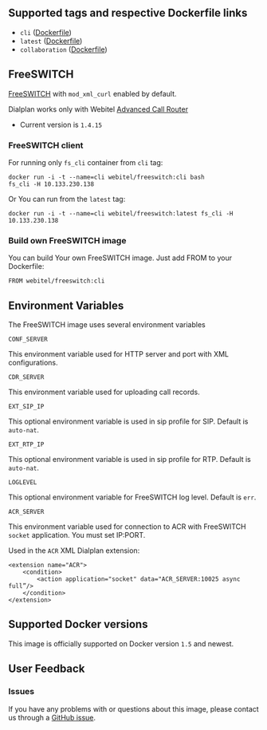 ## Supported tags and respective Dockerfile links

- `cli` ([Dockerfile](https://github.com/webitel/freeswitch/blob/cli/Dockerfile))
- `latest` ([Dockerfile](https://github.com/webitel/freeswitch/blob/master/Dockerfile))
- `collaboration` ([Dockerfile](https://github.com/webitel/freeswitch/blob/collaboration/Dockerfile))

## FreeSWITCH

[FreeSWITCH](http://www.freeswitch.org/) with `mod_xml_curl` enabled by default.

Dialplan works only with Webitel [Advanced Call Router
](https://github.com/webitel/acr)

- Current version is `1.4.15`

### FreeSWITCH client

For running only `fs_cli` container from `cli` tag:

	docker run -i -t --name=cli webitel/freeswitch:cli bash
	fs_cli -H 10.133.230.138

Or You can run from the `latest` tag:
	
	docker run -i -t --name=cli webitel/freeswitch:latest fs_cli -H 10.133.230.138

### Build own FreeSWITCH image

You can build Your own FreeSWITCH image. Just add FROM to your Dockerfile:

	FROM webitel/freeswitch:cli

## Environment Variables

The FreeSWITCH image uses several environment variables

`CONF_SERVER`

This environment variable used for HTTP server and port with XML configurations.

`CDR_SERVER`

This environment variable used for uploading call records.

`EXT_SIP_IP`

This optional environment variable is used in sip profile for SIP. Default is `auto-nat`.

`EXT_RTP_IP`

This optional environment variable is used in sip profile for RTP. Default is `auto-nat`.

`LOGLEVEL`

This optional environment variable for FreeSWITCH log level. Default is `err`.

`ACR_SERVER`

This environment variable used for connection to ACR with FreeSWITCH `socket` application. You must set IP:PORT. 

Used in the `ACR` XML Dialplan extension:

	<extension name="ACR">
		<condition>
			<action application="socket" data="ACR_SERVER:10025 async full”/>
		</condition>
	</extension>

## Supported Docker versions

This image is officially supported on Docker version `1.5` and newest.

## User Feedback

### Issues
If you have any problems with or questions about this image, please contact us through a [GitHub issue](https://github.com/webitel/freeswitch/issues).

